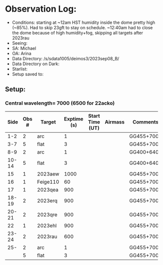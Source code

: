 # Observation Log: 

* Conditions: starting at ~12am HST humidity inside the dome pretty high (~85%). Had to skip 23gft to stay on schedule. ~12:40am had to close the dome because of high humidity+fog, skipping all targets after 2023rau
* Seeing: 
* SA: Michael
* OA: Arina
* Data Directory: /s/sdata1005/deimos3/2023sep08_B/
* Data Directory on Dark: 
* Starlist: 
* Setup saved to: 

## Setup: 

    
### Central wavelength= 7000 (6500 for 22acko)


|   Side   | Obs #     | Target    | Exptime (s) | Start Time (UT) | Airmass | Comments                                                   |
|----------|-----------|-----------|-------------|-----------------|---------|------------------------------------------------------------|
|1-2|2|     arc   |1| ||GG455+7000|
|3-7|5|     flat  |3| ||GG455+7000|
|8-9|2|     arc   |1| ||GG400+6400|
|10-14|5|     flat  |3| ||GG400+6400|
|15|1|     2023aew  |1000| ||GG455+7000|
|16|1|     Feige110  |60| ||GG455+7000|
|17|1|     2023qea  |900| ||GG455+7000|
|18-19|2|     2023erq  |900| ||GG455+7000|
|20-21|2|     2023qre  |900| ||GG455+7000|
|22|1|     2023ehl  |900| ||GG455+7000|
|23-24|2|     2023rau  |600| ||GG455+7000|
|25-|2|     arc   |1| ||GG455+7000|
||5|     flat  |3| ||GG455+7000|
